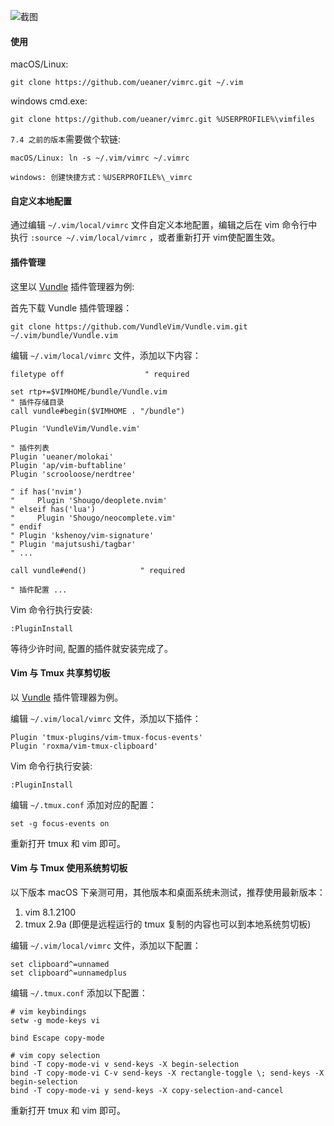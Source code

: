 ![截图](https://i.imgur.com/ScFMDYe.png)

#### 使用

macOS/Linux:

    git clone https://github.com/ueaner/vimrc.git ~/.vim

windows cmd.exe:

    git clone https://github.com/ueaner/vimrc.git %USERPROFILE%\vimfiles

`7.4 之前的版本`需要做个软链:

    macOS/Linux: ln -s ~/.vim/vimrc ~/.vimrc

    windows: 创建快捷方式：%USERPROFILE%\_vimrc

#### 自定义本地配置

通过编辑 `~/.vim/local/vimrc` 文件自定义本地配置，编辑之后在 vim 命令行中执行
`:source ~/.vim/local/vimrc` ，或者重新打开 vim使配置生效。

#### 插件管理

这里以 [Vundle] 插件管理器为例:

首先下载 Vundle 插件管理器：

    git clone https://github.com/VundleVim/Vundle.vim.git ~/.vim/bundle/Vundle.vim

编辑 `~/.vim/local/vimrc` 文件，添加以下内容：

    filetype off                  " required

    set rtp+=$VIMHOME/bundle/Vundle.vim
    " 插件存储目录
    call vundle#begin($VIMHOME . "/bundle")

    Plugin 'VundleVim/Vundle.vim'

    " 插件列表
    Plugin 'ueaner/molokai'
    Plugin 'ap/vim-buftabline'
    Plugin 'scrooloose/nerdtree'

    " if has('nvim')
    "     Plugin 'Shougo/deoplete.nvim'
    " elseif has('lua')
    "     Plugin 'Shougo/neocomplete.vim'
    " endif
    " Plugin 'kshenoy/vim-signature'
    " Plugin 'majutsushi/tagbar'
    " ...

    call vundle#end()            " required

    " 插件配置 ...

Vim 命令行执行安装:

    :PluginInstall

等待少许时间, 配置的插件就安装完成了。

#### Vim 与 Tmux 共享剪切板

以 [Vundle] 插件管理器为例。

编辑 `~/.vim/local/vimrc` 文件，添加以下插件：

    Plugin 'tmux-plugins/vim-tmux-focus-events'
    Plugin 'roxma/vim-tmux-clipboard'

Vim 命令行执行安装:

    :PluginInstall

编辑 `~/.tmux.conf` 添加对应的配置：

    set -g focus-events on

重新打开 tmux 和 vim 即可。

#### Vim 与 Tmux 使用系统剪切板

以下版本 macOS 下亲测可用，其他版本和桌面系统未测试，推荐使用最新版本：

1. vim 8.1.2100
2. tmux 2.9a (即便是远程运行的 tmux 复制的内容也可以到本地系统剪切板)

编辑 `~/.vim/local/vimrc` 文件，添加以下配置：

    set clipboard^=unnamed
    set clipboard^=unnamedplus

编辑 `~/.tmux.conf` 添加以下配置：

    # vim keybindings
    setw -g mode-keys vi

    bind Escape copy-mode

    # vim copy selection
    bind -T copy-mode-vi v send-keys -X begin-selection
    bind -T copy-mode-vi C-v send-keys -X rectangle-toggle \; send-keys -X begin-selection
    bind -T copy-mode-vi y send-keys -X copy-selection-and-cancel

重新打开 tmux 和 vim 即可。

[Vundle]: https://github.com/VundleVim/Vundle.vim

